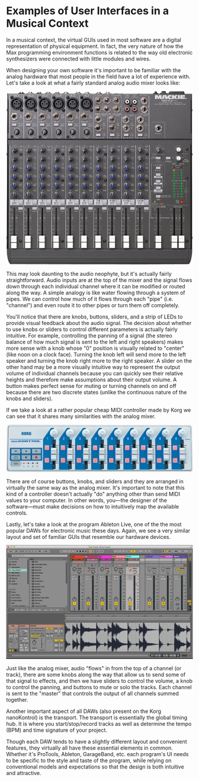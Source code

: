 Examples of User Interfaces in a Musical Context
================================================

In a musical context, the virtual GUIs used in most software are a digital representation of physical equipment. In fact, the very nature of how the Max programming environment functions is related to the way old electronic synthesizers were connected with little modules and wires.

When designing your own software it's important to be familiar with the analog hardware that most people in the field have a lot of experience with. Let's take a look at what a fairly standard analog audio mixer looks like:

<img src="mixer.png">

This may look daunting to the audio neophyte, but it's actually fairly straightforward. Audio inputs are at the top of the mixer and the signal flows down through each individual channel where it can be modified or routed along the way. A simple analogy is like water flowing through a system of pipes. We can control how much of it flows through each "pipe" (i.e. "channel") and even route it to other pipes or turn them off completely.

You'll notice that there are knobs, buttons, sliders, and a strip of LEDs to provide visual feedback about the audio signal. The decision about whether to use knobs or sliders to control different parameters is actually fairly intuitive. For example, controlling the panning of a signal (the stereo balance of how much signal is sent to the left and right speakers) makes more sense with a knob whose "0" position is visually related to "center" (like noon on a clock face). Turning the knob left will send more to the left speaker and turning the knob right more to the right speaker. A slider on the other hand may be a more visually intuitive way to represent the output volume of individual channels because you can quickly see their relative heights and therefore make assumptions about their output volume. A button makes perfect sense for muting or turning channels on and off because there are two discrete states (unlike the continuous nature of the knobs and sliders).

If we take a look at a rather popular cheap MIDI controller made by Korg we can see that it shares many similarities with the analog mixer.

<img src="nanokontrol.png">

There are of course buttons, knobs, and sliders and they are arranged in virtually the same way as the analog mixer. It's important to note that this kind of a controller doesn't actually "do" anything other than send MIDI values to your computer. In other words, you––the designer of the software––must make decisions on how to intuitively map the available controls.

Lastly, let's take a look at the program Ableton Live, one of the the most popular DAWs for electronic music these days. Again, we see a very similar layout and set of familiar GUIs that resemble our hardware devices.

<img src="abletonshot.png">

Just like the analog mixer, audio "flows" in from the top of a channel (or track), there are some knobs along the way that allow us to send some of that signal to effects, and then we have sliders to control the volume, a knob to control the panning, and buttons to mute or solo the tracks. Each channel is sent to the "master" that controls the output of all channels summed together.

Another important aspect of all DAWs (also present on the Korg nanoKontrol) is the transport. The transport is essentially the global timing hub. It is where you start/stop/record tracks as well as determine the tempo (BPM) and time signature of your project.

Though each DAW tends to have a slightly different layout and convenient features, they virtually all have these essential elements in common. Whether it's ProTools, Ableton, GarageBand, etc. each program's UI needs to be specific to the style and taste of the program, while relying on conventional models and expectations so that the design is both intuitive and attractive.
